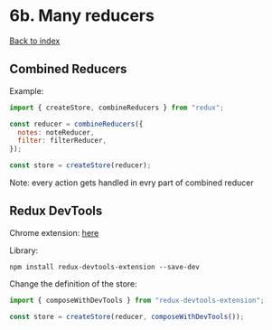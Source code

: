 # 6b. Many reducers

[Back to index](../README.md)

## Combined Reducers

Example:

```js
import { createStore, combineReducers } from "redux";

const reducer = combineReducers({
  notes: noteReducer,
  filter: filterReducer,
});

const store = createStore(reducer);
```

Note: every action gets handled in evry part of combined reducer

## Redux DevTools

Chrome extension: [here](https://chrome.google.com/webstore/detail/redux-devtools/lmhkpmbekcpmknklioeibfkpmmfibljd)

Library:

```shell
npm install redux-devtools-extension --save-dev
```

Change the definition of the store:

```js
import { composeWithDevTools } from "redux-devtools-extension";

const store = createStore(reducer, composeWithDevTools());
```
